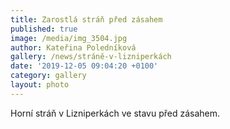 ```yaml
---
title: Zarostlá stráň před zásahem
published: true
image: /media/img_3504.jpg
author: Kateřina Poledníková
gallery: /news/stráně-v-lizniperkách
date: '2019-12-05 09:04:20 +0100'
category: gallery
layout: photo
---
```

Horní stráň v Lizniperkách ve stavu před zásahem.
